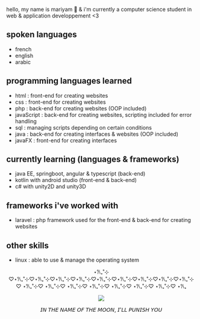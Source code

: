 hello, my name is mariyam 🩷 & i'm currently a computer science student in web & application developpement <3

## spoken languages
- french
- english
- arabic

## programming languages learned
- html : front-end for creating websites
- css : front-end for creating websites
- php : back-end for creating websites (OOP included)
- javaScript : back-end for creating websites, scripting included for error handling
- sql : managing scripts depending on certain conditions
- java : back-end for creating interfaces & websites (OOP included)
- javaFX : front-end for creating interfaces

## currently learning (languages & frameworks)
- java EE, springboot, angular & typescript (back-end)
- kotlin with android studio (front-end & back-end)
- c# with unity2D and unity3D

## frameworks i've worked with
- laravel : php framework used for the front-end & back-end for creating websites

## other skills
- linux : able to use & manage the operating system

<p align="center"> ⋆𐙚₊˚⊹ ♡⋆𐙚₊˚⊹♡⋆𐙚₊˚⊹♡⋆𐙚₊˚⊹♡⋆𐙚₊˚⊹♡⋆𐙚₊˚⊹♡⋆𐙚₊˚⊹♡⋆𐙚₊˚⊹♡⋆𐙚₊˚⊹♡⋆𐙚₊˚⊹♡ ⋆𐙚₊˚⊹♡ ⋆𐙚₊˚⊹♡ ⋆𐙚₊˚⊹♡ ⋆𐙚₊˚⊹♡ ⋆𐙚₊˚⊹♡ ⋆𐙚₊˚⊹♡ ⋆𐙚₊˚⊹♡ ⋆𐙚₊ </p>
<p align="center">
  <img src="https://giffiles.alphacoders.com/136/136815.gif">
</p>

<p align="center"> 𝘐𝘕 𝘛𝘏𝘌 𝘕𝘈𝘔𝘌 𝘖𝘍 𝘛𝘏𝘌 𝘔𝘖𝘖𝘕, 𝘐'𝘓𝘓 𝘗𝘜𝘕𝘐𝘚𝘏 𝘠𝘖𝘜 </p>
